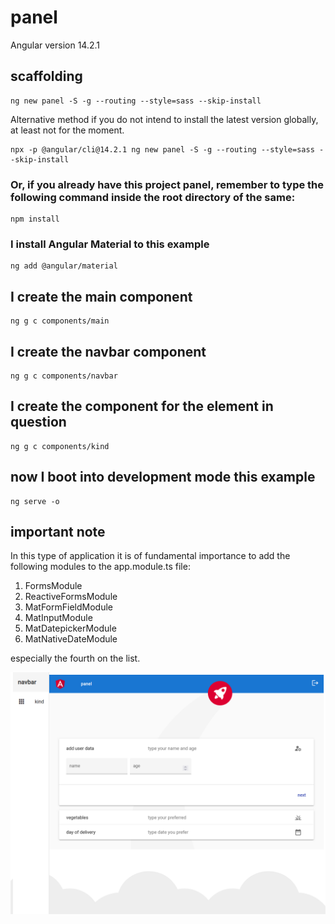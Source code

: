 # panel

Angular version 14.2.1

## scaffolding

```shell
ng new panel -S -g --routing --style=sass --skip-install
```

Alternative method if you do not intend to install the latest version globally, at least not for the moment.

```shell
npx -p @angular/cli@14.2.1 ng new panel -S -g --routing --style=sass --skip-install
```

### Or, if you already have this project panel, remember to type the following command inside the root directory of the same:

```shell
npm install
```

### I install Angular Material to this example

```shell
ng add @angular/material
```

## I create the main component

```shell
ng g c components/main
```

## I create the navbar component

```shell
ng g c components/navbar
```

## I create the component for the element in question

```shell
ng g c components/kind
```

## now I boot into development mode this example

```shell
ng serve -o
```

## important note

In this type of application it is of fundamental importance to add the following modules to the app.module.ts file:

1. FormsModule
2. ReactiveFormsModule
3. MatFormFieldModule
4. MatInputModule
5. MatDatepickerModule
6. MatNativeDateModule

especially the fourth on the list.

![panel screenshot](https://github.com/paolomococci/angular-exercises-workshop/blob/main/screenshots/panel_2022-07-17.png)
